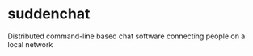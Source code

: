 suddenchat
==========

Distributed command-line based chat software connecting people on a local network
